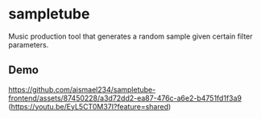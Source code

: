 # sampletube
Music production tool that generates a random sample given certain filter parameters.

## Demo

https://github.com/aismael234/sampletube-frontend/assets/87450228/a3d72dd2-ea87-476c-a6e2-b4751fd1f3a9
(https://youtu.be/EyL5CT0M37I?feature=shared)
